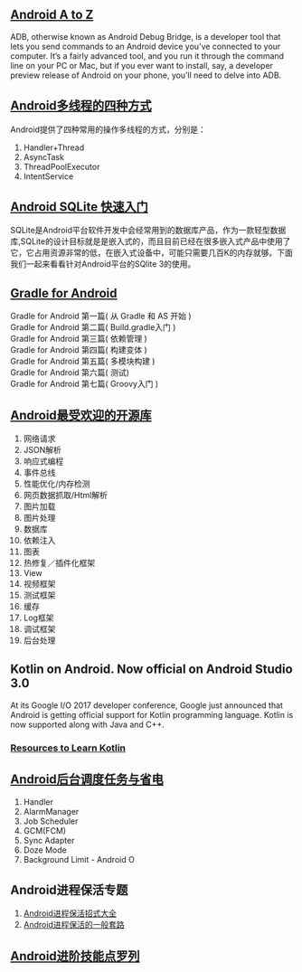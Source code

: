 ## [Android A to Z](http://www.greenbot.com/article/3012144/android/android-a-to-z-a-glossary-of-android-jargon-and-technical-terms.html)
ADB, otherwise known as Android Debug Bridge, is a developer tool that lets you send commands to an Android device you’ve connected to your computer. It’s a fairly advanced tool, and you run it through the command line on your PC or Mac, but if you ever want to install, say, a developer preview release of Android on your phone, you’ll need to delve into ADB.


## [Android多线程的四种方式](http://www.jianshu.com/p/2b634a7c49ec)
Android提供了四种常用的操作多线程的方式，分别是：
1. Handler+Thread
2. AsyncTask
3. ThreadPoolExecutor
4. IntentService

## [Android SQLite 快速入门](http://kb.cnblogs.com/page/83939/)
SQLite是Android平台软件开发中会经常用到的数据库产品，作为一款轻型数据库,SQLite的设计目标就是是嵌入式的，而且目前已经在很多嵌入式产品中使用了它，它占用资源非常的低，在嵌入式设备中，可能只需要几百K的内存就够。下面我们一起来看看针对Android平台的SQlite 3的使用。

## [Gradle for Android](https://segmentfault.com/a/1190000004229002)
Gradle for Android 第一篇( 从 Gradle 和 AS 开始 ) <br />
Gradle for Android 第二篇( Build.gradle入门 ) <br />
Gradle for Android 第三篇( 依赖管理 ) <br />
Gradle for Android 第四篇( 构建变体 ) <br />
Gradle for Android 第五篇( 多模块构建 ) <br />
Gradle for Android 第六篇( 测试) <br />
Gradle for Android 第七篇( Groovy入门 ) <br />

## [Android最受欢迎的开源库](http://www.jianshu.com/p/fcfbda09b73a)
1. 网络请求
2. JSON解析
3. 响应式编程
4. 事件总线
5. 性能优化/内存检测
6. 网页数据抓取/Html解析
7. 图片加载
8. 图片处理
9. 数据库
10. 依赖注入
11. 图表
12. 热修复／插件化框架
13. View
14. 视频框架
15. 测试框架
16. 缓存
17. Log框架
18. 调试框架
19. 后台处理

## Kotlin on Android. Now official on Android Studio 3.0
At its Google I/O 2017 developer conference, Google just announced that Android is getting official support for Kotlin programming language. Kotlin is now supported along with Java and C++.
### [Resources to Learn Kotlin](https://developer.android.com/kotlin/resources.html)


## [Android后台调度任务与省电](https://blog.dreamtobe.cn/2016/08/15/android_scheduler_and_battery/)
1. Handler 
2. AlarmManager
3. Job Scheduler
4. GCM(FCM)
5. Sync Adapter
6. Doze Mode
7. Background Limit - Android O

## Android进程保活专题 
1. [Android进程保活招式大全](https://zhuanlan.zhihu.com/p/21987083)
2. [Android进程保活的一般套路](http://www.jianshu.com/p/1da4541b70ad)


## [Android进阶技能点罗列](https://github.com/DoubleDa/AndroidAdvancedSkill)






